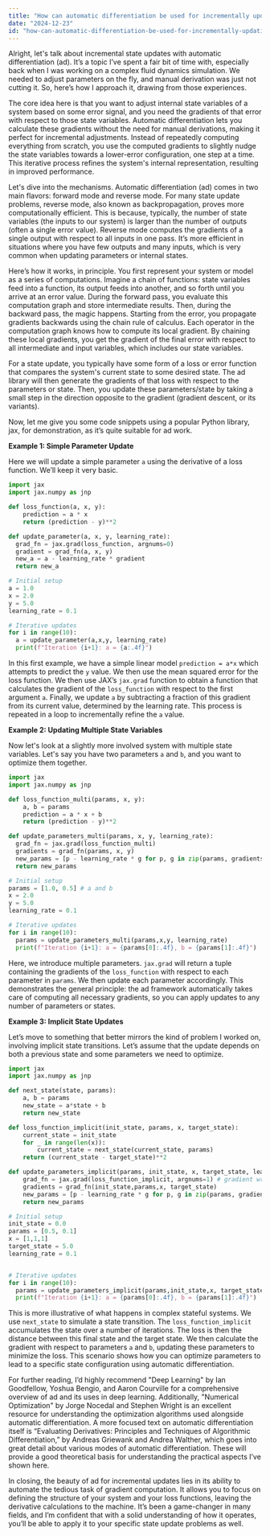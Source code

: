 ```yaml
---
title: "How can automatic differentiation be used for incrementally updating states?"
date: "2024-12-23"
id: "how-can-automatic-differentiation-be-used-for-incrementally-updating-states"
---
```


Alright, let's talk about incremental state updates with automatic differentiation (ad). It’s a topic I’ve spent a fair bit of time with, especially back when I was working on a complex fluid dynamics simulation. We needed to adjust parameters on the fly, and manual derivation was just not cutting it. So, here’s how I approach it, drawing from those experiences.

The core idea here is that you want to adjust internal state variables of a system based on some error signal, and you need the gradients of that error with respect to those state variables. Automatic differentiation lets you calculate these gradients without the need for manual derivations, making it perfect for incremental adjustments. Instead of repeatedly computing everything from scratch, you use the computed gradients to slightly nudge the state variables towards a lower-error configuration, one step at a time. This iterative process refines the system's internal representation, resulting in improved performance.

Let's dive into the mechanisms. Automatic differentiation (ad) comes in two main flavors: forward mode and reverse mode. For many state update problems, reverse mode, also known as backpropagation, proves more computationally efficient. This is because, typically, the number of state variables (the inputs to our system) is larger than the number of outputs (often a single error value). Reverse mode computes the gradients of a single output with respect to all inputs in one pass. It’s more efficient in situations where you have few outputs and many inputs, which is very common when updating parameters or internal states.

Here’s how it works, in principle. You first represent your system or model as a series of computations. Imagine a chain of functions: state variables feed into a function, its output feeds into another, and so forth until you arrive at an error value. During the forward pass, you evaluate this computation graph and store intermediate results. Then, during the backward pass, the magic happens. Starting from the error, you propagate gradients backwards using the chain rule of calculus. Each operator in the computation graph knows how to compute its local gradient. By chaining these local gradients, you get the gradient of the final error with respect to all intermediate and input variables, which includes our state variables.

For a state update, you typically have some form of a loss or error function that compares the system's current state to some desired state. The ad library will then generate the gradients of that loss with respect to the parameters or state. Then, you update these parameters/state by taking a small step in the direction opposite to the gradient (gradient descent, or its variants).

Now, let me give you some code snippets using a popular Python library, jax, for demonstration, as it’s quite suitable for ad work.

**Example 1: Simple Parameter Update**

Here we will update a simple parameter `a` using the derivative of a loss function. We’ll keep it very basic.

```python
import jax
import jax.numpy as jnp

def loss_function(a, x, y):
    prediction = a * x
    return (prediction - y)**2

def update_parameter(a, x, y, learning_rate):
  grad_fn = jax.grad(loss_function, argnums=0)
  gradient = grad_fn(a, x, y)
  new_a = a - learning_rate * gradient
  return new_a

# Initial setup
a = 1.0
x = 2.0
y = 5.0
learning_rate = 0.1

# Iterative updates
for i in range(10):
  a = update_parameter(a,x,y, learning_rate)
  print(f"Iteration {i+1}: a = {a:.4f}")

```

In this first example, we have a simple linear model `prediction = a*x` which attempts to predict the `y` value. We then use the mean squared error for the loss function. We then use JAX’s `jax.grad` function to obtain a function that calculates the gradient of the `loss_function` with respect to the first argument `a`. Finally, we update `a` by subtracting a fraction of this gradient from its current value, determined by the learning rate. This process is repeated in a loop to incrementally refine the `a` value.

**Example 2: Updating Multiple State Variables**

Now let's look at a slightly more involved system with multiple state variables. Let's say you have two parameters `a` and `b`, and you want to optimize them together.

```python
import jax
import jax.numpy as jnp

def loss_function_multi(params, x, y):
    a, b = params
    prediction = a * x + b
    return (prediction - y)**2

def update_parameters_multi(params, x, y, learning_rate):
  grad_fn = jax.grad(loss_function_multi)
  gradients = grad_fn(params, x, y)
  new_params = [p - learning_rate * g for p, g in zip(params, gradients)]
  return new_params

# Initial setup
params = [1.0, 0.5] # a and b
x = 2.0
y = 5.0
learning_rate = 0.1

# Iterative updates
for i in range(10):
  params = update_parameters_multi(params,x,y, learning_rate)
  print(f"Iteration {i+1}: a = {params[0]:.4f}, b = {params[1]:.4f}")

```

Here, we introduce multiple parameters. `jax.grad` will return a tuple containing the gradients of the `loss_function` with respect to each parameter in `params`. We then update each parameter accordingly. This demonstrates the general principle: the ad framework automatically takes care of computing all necessary gradients, so you can apply updates to any number of parameters or states.

**Example 3: Implicit State Updates**

Let’s move to something that better mirrors the kind of problem I worked on, involving implicit state transitions. Let’s assume that the update depends on both a previous state and some parameters we need to optimize.

```python
import jax
import jax.numpy as jnp

def next_state(state, params):
    a, b = params
    new_state = a*state + b
    return new_state

def loss_function_implicit(init_state, params, x, target_state):
    current_state = init_state
    for _ in range(len(x)):
        current_state = next_state(current_state, params)
    return (current_state - target_state)**2

def update_parameters_implicit(params, init_state, x, target_state, learning_rate):
    grad_fn = jax.grad(loss_function_implicit, argnums=1) # gradient wrt params
    gradients = grad_fn(init_state,params,x, target_state)
    new_params = [p - learning_rate * g for p, g in zip(params, gradients)]
    return new_params

# Initial setup
init_state = 0.0
params = [0.5, 0.1]
x = [1,1,1]
target_state = 5.0
learning_rate = 0.1


# Iterative updates
for i in range(10):
  params = update_parameters_implicit(params,init_state,x, target_state,learning_rate)
  print(f"Iteration {i+1}: a = {params[0]:.4f}, b = {params[1]:.4f}")
```
This is more illustrative of what happens in complex stateful systems. We use `next_state` to simulate a state transition. The `loss_function_implicit` accumulates the state over a number of iterations. The loss is then the distance between this final state and the target state. We then calculate the gradient with respect to parameters `a` and `b`, updating these parameters to minimize the loss. This scenario shows how you can optimize parameters to lead to a specific state configuration using automatic differentiation.

For further reading, I’d highly recommend "Deep Learning" by Ian Goodfellow, Yoshua Bengio, and Aaron Courville for a comprehensive overview of ad and its uses in deep learning. Additionally, "Numerical Optimization" by Jorge Nocedal and Stephen Wright is an excellent resource for understanding the optimization algorithms used alongside automatic differentiation. A more focused text on automatic differentiation itself is “Evaluating Derivatives: Principles and Techniques of Algorithmic Differentiation,” by Andreas Griewank and Andrea Walther, which goes into great detail about various modes of automatic differentiation. These will provide a good theoretical basis for understanding the practical aspects I’ve shown here.

In closing, the beauty of ad for incremental updates lies in its ability to automate the tedious task of gradient computation. It allows you to focus on defining the structure of your system and your loss functions, leaving the derivative calculations to the machine. It’s been a game-changer in many fields, and I’m confident that with a solid understanding of how it operates, you’ll be able to apply it to your specific state update problems as well.
